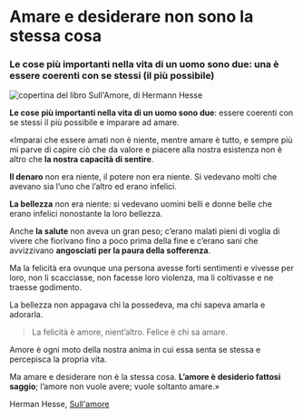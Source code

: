 # Amare e desiderare non sono la stessa cosa

### Le cose più importanti nella vita di un uomo sono due: una è essere coerenti con se stessi (il più possibile)

![copertina del libro Sull'Amore, di Hermann Hesse](sull-amore-hesse.jpeg)

**Le cose più importanti nella vita di un uomo sono due**: essere coerenti con se stessi il più possibile e imparare ad amare.

«Imparai che essere amati non è niente, mentre amare è tutto, e sempre più mi parve di capire ciò che da valore e piacere alla nostra esistenza non è altro che **la nostra capacità di sentire**.

**Il denaro** non era niente, il potere non era niente. Si vedevano molti che avevano sia l’uno che l’altro ed erano infelici.

**La bellezza** non era niente: si vedevano uomini belli e donne belle che erano infelici nonostante la loro bellezza.

Anche **la salute** non aveva un gran peso; c’erano malati pieni di voglia di vivere che fiorivano fino a poco prima della fine e c’erano sani che avvizzivano **angosciati per la paura della sofferenza**. 

Ma la felicità era ovunque una persona avesse forti sentimenti e vivesse per loro, non li scacciasse, non facesse loro violenza, ma li coltivasse e ne traesse godimento.

La bellezza non appagava chi la possedeva, ma chi sapeva amarla e adorarla.

> La felicità è amore, nient’altro. Felice è chi sa amare.

Amore è ogni moto della nostra anima in cui essa senta se stessa e percepisca la propria vita.

Ma amare e desiderare non è la stessa cosa. **L’amore è desiderio fattosi saggio**; l’amore non vuole avere; vuole soltanto amare.»

Herman Hesse, [Sull'amore](https://amzn.to/46dsv2M)